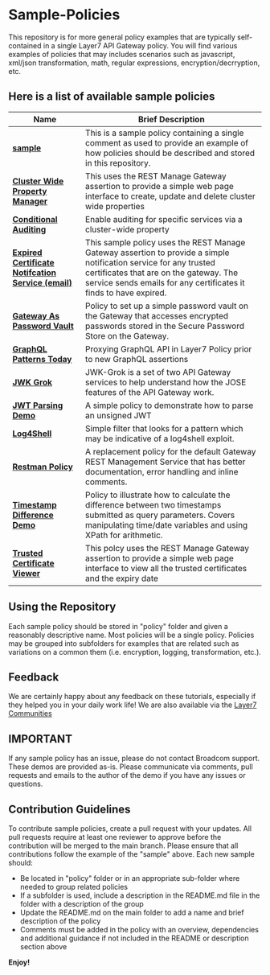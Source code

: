 # Sample-Policies
This repository is for more general policy examples that are typically self-contained in a single Layer7 API Gateway policy. You will find various examples of policies that may includes scenarios such as javascript, xml/json transformation, math, regular expressions, encryption/decrryption, etc.

## Here is a list of available sample policies

|Name|Brief Description|
|-----|-----------------|
|[**sample**](./policy)|This is a sample policy containing a single comment as used to provide an example of how policies should be described and stored in this repository.|
|[**Cluster Wide Property Manager**](./Cluster-wide-property-manager)|This uses the REST Manage Gateway assertion to provide a simple web page interface to create, update and delete cluster wide properties|
|[**Conditional Auditing**](./Conditional-Auditing)|Enable auditing for specific services via a cluster-wide property|
|[**Expired Certificate Notifcation Service (email)**](./expired-cert-email-notifier)|This sample policy uses the REST Manage Gateway assertion to provide a simple notification service for any trusted certificates that are on the gateway. The service sends emails for any certificates it finds to have expired.|
|[**Gateway As Password Vault**](./Gateway-As-Password-Vault)|Policy to set up a simple password vault on the Gateway that accesses encrypted passwords stored in the Secure Password Store on the Gateway.|
|[**GraphQL Patterns Today**](./graphqlToday)|Proxying GraphQL API in Layer7 Policy prior to new GraphQL assertions|
|[**JWK Grok**](./JWK-Grok)|JWK-Grok is a set of two API Gateway services to help understand how the JOSE features of the API Gateway work.|
|[**JWT Parsing Demo**](./JWT-Parsing-Demo)|A simple policy to demonstrate how to parse an unsigned JWT|
|[**Log4Shell**](./log4shell)|Simple filter that looks for a pattern which may be indicative of a log4shell exploit.|
|[**Restman Policy**](./Restman-Policy)|A replacement policy for the default Gateway REST Management Service that has better documentation, error handling and inline comments.|
|[**Timestamp Difference Demo**](./Timestamp-Difference-Demo)|Policy to illustrate how to calculate the difference between two timestamps submitted as query parameters. Covers manipulating time/date variables and using XPath for arithmetic.|
|[**Trusted Certificate Viewer**](./trusted-certs-viewer)|This polcy uses the  REST Manage Gateway assertion to provide a simple web page interface to view all the trusted certificates and the expiry date|


## Using the Repository

Each sample policy should be stored in "policy" folder and given a reasonably descriptive name. Most policies will be a single policy. Policies may be grouped into subfolders for examples that are related such as variations on a common them (i.e. encryption, logging, transformation, etc.).

## Feedback
We are certainly happy about any feedback on these tutorials, especially if they helped you in your daily work life! We are also available via the [Layer7 Communities](https://community.broadcom.com/enterprisesoftware/communities/communityhomeblogs?CommunityKey=0f580f5f-30a4-41de-a75c-e5f433325a18)

## IMPORTANT
If any sample policy has an issue, please do not contact Broadcom support. These demos are provided as-is. Please communicate via comments, pull requests and emails to the author of the demo if you have any issues or questions.

## Contribution Guidelines
To contribute sample policies, create a pull request with your updates. All pull requests require at least one reviewer to approve before the contribution will be merged to the main branch. Please ensure that all contributions follow the example of the "sample" above.
Each new sample should:
- Be located in "policy" folder or in an appropriate sub-folder where needed to group related policies
- If a subfolder is used, include a description in the README.md file in the folder with a description of the group
- Update the README.md on the main folder to add a name and brief description of the policy
- Comments must be added in the policy with an overview, dependencies and additional guidance if not included in the README or description section above

**Enjoy!**
